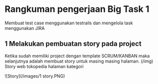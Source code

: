 # Rangkuman pengerjaan Big Task 1
Membuat test case menggunakan testrails dan mengelola task menggunakan JIRA

## 1 Melakukan pembuatan story pada project
Ketika sudah memiliki project dengan template SCRUM/KANBAN maka selanjutnya adalah membuat story untuk masing masing halaman. 
(/img)
Story web tokopedia halaman kategori

![Story](/images/1 story.PNG)

